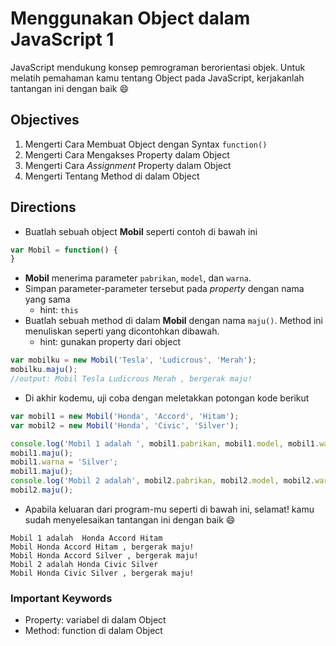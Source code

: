 # Menggunakan Object dalam JavaScript 1

JavaScript mendukung konsep pemrograman berorientasi objek. Untuk melatih pemahaman kamu tentang Object pada JavaScript, kerjakanlah tantangan ini dengan baik :smile:

## Objectives

1. Mengerti Cara Membuat Object dengan Syntax `function()`
2. Mengerti Cara Mengakses Property dalam Object
3. Mengerti Cara *Assignment* Property dalam Object
4. Mengerti Tentang Method di dalam Object

## Directions

- Buatlah sebuah object **Mobil** seperti contoh di bawah ini

```javascript 
var Mobil = function() {
}
```

- **Mobil** menerima parameter `pabrikan`, `model`, dan `warna`.
- Simpan parameter-parameter tersebut pada *property* dengan nama yang sama
    - hint: `this`
- Buatlah sebuah method di dalam **Mobil** dengan nama `maju()`. Method ini menuliskan seperti yang dicontohkan dibawah.
    - hint: gunakan property dari object

```javascript
var mobilku = new Mobil('Tesla', 'Ludicrous', 'Merah');
mobilku.maju();
//output: Mobil Tesla Ludicrous Merah , bergerak maju! 
```

- Di akhir kodemu, uji coba dengan meletakkan potongan kode berikut

```javascript
var mobil1 = new Mobil('Honda', 'Accord', 'Hitam');
var mobil2 = new Mobil('Honda', 'Civic', 'Silver');

console.log('Mobil 1 adalah ', mobil1.pabrikan, mobil1.model, mobil1.warna);
mobil1.maju();
mobil1.warna = 'Silver';
mobil1.maju();
console.log('Mobil 2 adalah', mobil2.pabrikan, mobil2.model, mobil2.warna);
mobil2.maju();
```

- Apabila keluaran dari program-mu seperti di bawah ini, selamat! kamu sudah menyelesaikan tantangan ini dengan baik :smile:

```
Mobil 1 adalah  Honda Accord Hitam
Mobil Honda Accord Hitam , bergerak maju!
Mobil Honda Accord Silver , bergerak maju!
Mobil 2 adalah Honda Civic Silver
Mobil Honda Civic Silver , bergerak maju!  
```

### Important Keywords

- Property: variabel di dalam Object
- Method: function di dalam Object